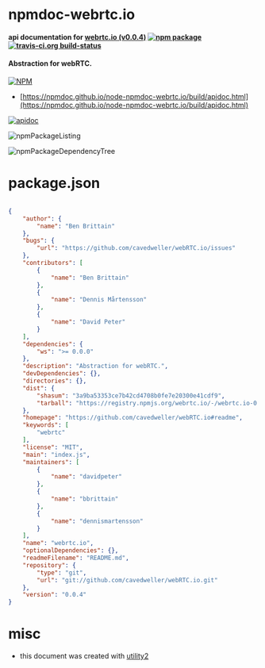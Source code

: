 # npmdoc-webrtc.io

#### api documentation for  [webrtc.io (v0.0.4)](https://github.com/cavedweller/webRTC.io#readme)  [![npm package](https://img.shields.io/npm/v/npmdoc-webrtc.io.svg?style=flat-square)](https://www.npmjs.org/package/npmdoc-webrtc.io) [![travis-ci.org build-status](https://api.travis-ci.org/npmdoc/node-npmdoc-webrtc.io.svg)](https://travis-ci.org/npmdoc/node-npmdoc-webrtc.io)

#### Abstraction for webRTC.

[![NPM](https://nodei.co/npm/webrtc.io.png?downloads=true&downloadRank=true&stars=true)](https://www.npmjs.com/package/webrtc.io)

- [https://npmdoc.github.io/node-npmdoc-webrtc.io/build/apidoc.html](https://npmdoc.github.io/node-npmdoc-webrtc.io/build/apidoc.html)

[![apidoc](https://npmdoc.github.io/node-npmdoc-webrtc.io/build/screenCapture.buildCi.browser.%252Ftmp%252Fbuild%252Fapidoc.html.png)](https://npmdoc.github.io/node-npmdoc-webrtc.io/build/apidoc.html)

![npmPackageListing](https://npmdoc.github.io/node-npmdoc-webrtc.io/build/screenCapture.npmPackageListing.svg)

![npmPackageDependencyTree](https://npmdoc.github.io/node-npmdoc-webrtc.io/build/screenCapture.npmPackageDependencyTree.svg)



# package.json

```json

{
    "author": {
        "name": "Ben Brittain"
    },
    "bugs": {
        "url": "https://github.com/cavedweller/webRTC.io/issues"
    },
    "contributors": [
        {
            "name": "Ben Brittain"
        },
        {
            "name": "Dennis Mårtensson"
        },
        {
            "name": "David Peter"
        }
    ],
    "dependencies": {
        "ws": ">= 0.0.0"
    },
    "description": "Abstraction for webRTC.",
    "devDependencies": {},
    "directories": {},
    "dist": {
        "shasum": "3a9ba53353ce7b42cd4708b0fe7e20300e41cdf9",
        "tarball": "https://registry.npmjs.org/webrtc.io/-/webrtc.io-0.0.4.tgz"
    },
    "homepage": "https://github.com/cavedweller/webRTC.io#readme",
    "keywords": [
        "webrtc"
    ],
    "license": "MIT",
    "main": "index.js",
    "maintainers": [
        {
            "name": "davidpeter"
        },
        {
            "name": "bbrittain"
        },
        {
            "name": "dennismartensson"
        }
    ],
    "name": "webrtc.io",
    "optionalDependencies": {},
    "readmeFilename": "README.md",
    "repository": {
        "type": "git",
        "url": "git://github.com/cavedweller/webRTC.io.git"
    },
    "version": "0.0.4"
}
```



# misc
- this document was created with [utility2](https://github.com/kaizhu256/node-utility2)
